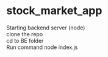 # stock_market_app
Starting backend server (node) <br/>
clone the repo <br/> cd to BE folder <br/>
Run command node index.js
